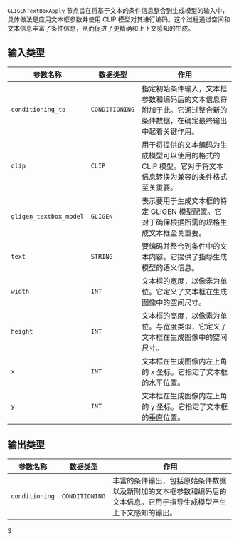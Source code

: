 
`GLIGENTextBoxApply` 节点旨在将基于文本的条件信息整合到生成模型的输入中，具体做法是应用文本框参数并使用 CLIP 模型对其进行编码。这个过程通过空间和文本信息丰富了条件信息，从而促进了更精确和上下文感知的生成。

## 输入类型

| 参数名称             | 数据类型           | 作用                                                         |
|----------------------|------------------|------------------------------------------------------------|
| `conditioning_to`    | `CONDITIONING`   | 指定初始条件输入，文本框参数和编码后的文本信息将附加于此。它通过整合新的条件数据，在确定最终输出中起着关键作用。 |
| `clip`               | `CLIP`            | 用于将提供的文本编码为生成模型可以使用的格式的 CLIP 模型。它对于将文本信息转换为兼容的条件格式至关重要。 |
| `gligen_textbox_model` | `GLIGEN`        | 表示要用于生成文本框的特定 GLIGEN 模型配置。它对于确保根据所需的规格生成文本框至关重要。 |
| `text`               | `STRING`          | 要编码并整合到条件中的文本内容。它提供了指导生成模型的语义信息。 |
| `width`              | `INT`             | 文本框的宽度，以像素为单位。它定义了文本框在生成图像中的空间尺寸。 |
| `height`             | `INT`             | 文本框的高度，以像素为单位。与宽度类似，它定义了文本框在生成图像中的空间尺寸。 |
| `x`                  | `INT`             | 文本框在生成图像内左上角的 x 坐标。它指定了文本框的水平位置。 |
| `y`                  | `INT`             | 文本框在生成图像内左上角的 y 坐标。它指定了文本框的垂直位置。 |

## 输出类型

| 参数名称             | 数据类型           | 作用                                                         |
|----------------------|------------------|------------------------------------------------------------|
| `conditioning`       | `CONDITIONING`   | 丰富的条件输出，包括原始条件数据以及新附加的文本框参数和编码后的文本信息。它用于指导生成模型产生上下文感知的输出。 |
S
